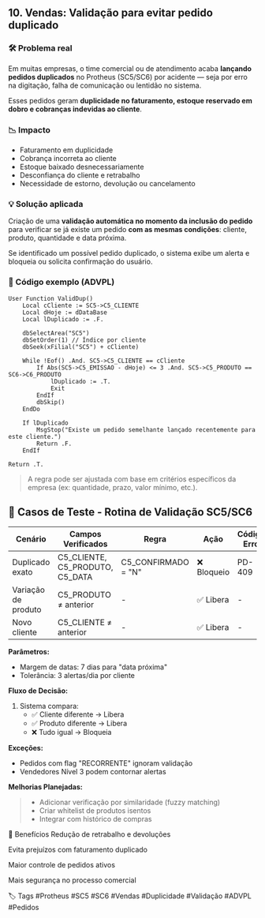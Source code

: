 ## 10. Vendas: Validação para evitar pedido duplicado

### 🛠 Problema real
Em muitas empresas, o time comercial ou de atendimento acaba **lançando pedidos duplicados** no Protheus (SC5/SC6) por acidente — seja por erro na digitação, falha de comunicação ou lentidão no sistema.

Esses pedidos geram **duplicidade no faturamento, estoque reservado em dobro e cobranças indevidas ao cliente**.

### 📉 Impacto
- Faturamento em duplicidade
- Cobrança incorreta ao cliente
- Estoque baixado desnecessariamente
- Desconfiança do cliente e retrabalho
- Necessidade de estorno, devolução ou cancelamento

### 💡 Solução aplicada
Criação de uma **validação automática no momento da inclusão do pedido** para verificar se já existe um pedido **com as mesmas condições**: cliente, produto, quantidade e data próxima.

Se identificado um possível pedido duplicado, o sistema exibe um alerta e bloqueia ou solicita confirmação do usuário.

### 🧾 Código exemplo (ADVPL)
```advpl
User Function ValidDup()
    Local cCliente := SC5->C5_CLIENTE
    Local dHoje := dDataBase
    Local lDuplicado := .F.

    dbSelectArea("SC5")
    dbSetOrder(1) // Índice por cliente
    dbSeek(xFilial("SC5") + cCliente)

    While !Eof() .And. SC5->C5_CLIENTE == cCliente
        If Abs(SC5->C5_EMISSAO - dHoje) <= 3 .And. SC5->C5_PRODUTO == SC6->C6_PRODUTO
            lDuplicado := .T.
            Exit
        EndIf
        dbSkip()
    EndDo

    If lDuplicado
        MsgStop("Existe um pedido semelhante lançado recentemente para este cliente.")
        Return .F.
    EndIf

Return .T.
```
> A regra pode ser ajustada com base em critérios específicos da empresa (ex: quantidade, prazo, valor mínimo, etc.).

## 🧪 Casos de Teste - Rotina de Validação SC5/SC6

| Cenário | Campos Verificados | Regra | Ação | Código Erro |
|---------|--------------------|-------|------|-------------|
| Duplicado exato | C5_CLIENTE, C5_PRODUTO, C5_DATA | C5_CONFIRMADO = "N" | ❌ Bloqueio | PD-409 |
| Variação de produto | C5_PRODUTO ≠ anterior | - | ✅ Libera | - |
| Novo cliente | C5_CLIENTE ≠ anterior | - | ✅ Libera | - |

**Parâmetros:**
- Margem de datas: 7 dias para "data próxima"
- Tolerância: 3 alertas/dia por cliente

**Fluxo de Decisão:**
1. Sistema compara:
   - ✅ Cliente diferente → Libera
   - ✅ Produto diferente → Libera
   - ❌ Tudo igual → Bloqueia

**Exceções:**
- Pedidos com flag "RECORRENTE" ignoram validação
- Vendedores Nível 3 podem contornar alertas

**Melhorias Planejadas:**
> - Adicionar verificação por similaridade (fuzzy matching)
> - Criar whitelist de produtos isentos
> - Integrar com histórico de compras

🎯 Benefícios
Redução de retrabalho e devoluções

Evita prejuízos com faturamento duplicado

Maior controle de pedidos ativos

Mais segurança no processo comercial

🏷️ Tags
#Protheus #SC5 #SC6 #Vendas #Duplicidade #Validação #ADVPL #Pedidos
